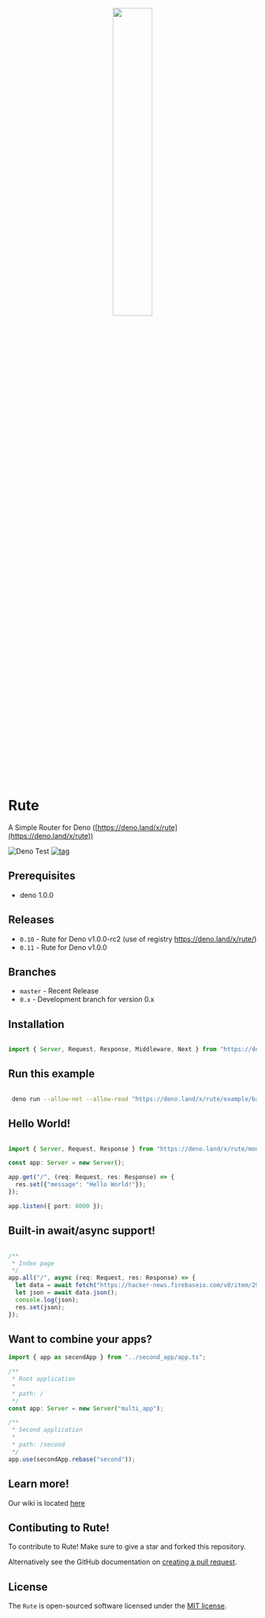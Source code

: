 <p align="center">
<image src="https://raw.githubusercontent.com/jabernardo/rute/master/assets/rute.png" width="40%" height="40%" />
</p>

# Rute
A Simple Router for Deno
([https://deno.land/x/rute](https://deno.land/x/rute))

![Deno Test](https://github.com/jabernardo/rute/workflows/Deno%20Test/badge.svg)
[![tag](https://img.shields.io/badge/deno-v1.0.0rc2-green.svg)](https://github.com/denoland/deno)

## Prerequisites

- deno 1.0.0

## Releases

- `0.10` - Rute for Deno v1.0.0-rc2 (use of registry https://deno.land/x/rute/)
- `0.11` - Rute for Deno v1.0.0

## Branches

- `master` - Recent Release
- `0.x` - Development branch for version 0.x

## Installation

```ts

import { Server, Request, Response, Middleware, Next } from "https://deno.land/x/rute/mod.ts";

```

## Run this example

```sh

 deno run --allow-net --allow-read "https://deno.land/x/rute/example/basic/app.ts"

```

## Hello World!

```ts

import { Server, Request, Response } from "https://deno.land/x/rute/mod.ts";

const app: Server = new Server();

app.get("/", (req: Request, res: Response) => {
  res.set({"message": "Hello World!"});
});

app.listen({ port: 8000 });

```

## Built-in await/async support!

```ts

/**
 * Index page
 */
app.all("/", async (req: Request, res: Response) => {
  let data = await fetch("https://hacker-news.firebaseio.com/v0/item/2921983.json?print=pretty");
  let json = await data.json();
  console.log(json);
  res.set(json);
});


```

## Want to combine your apps?

```ts
import { app as secondApp } from "../second_app/app.ts";

/**
 * Root application
 *
 * path: /
 */
const app: Server = new Server("multi_app");

/**
 * Second application
 *
 * path: /second
 */
app.use(secondApp.rebase("second"));
```

## Learn more!
Our wiki is located [here](https://github.com/jabernardo/rute/wiki)

## Contibuting to Rute!
To contribute to Rute! Make sure to give a star and forked this repository.

Alternatively see the GitHub documentation on [creating a pull request](https://help.github.com/en/github/collaborating-with-issues-and-pull-requests/creating-a-pull-request).

## License
The `Rute` is open-sourced software licensed under the [MIT license](http://opensource.org/licenses/MIT).
